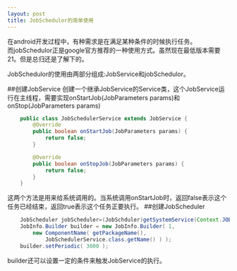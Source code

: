 ```yaml
---
layout: post
title: JobSchedulor的简单使用
---
```

在android开发过程中，有种需求是在满足某种条件的时候执行任务。  
而jobSchedulor正是google官方推荐的一种使用方式。虽然现在最低版本需要21。但是总归还是了解下的。  

JobSchedulor的使用由两部分组成:JobService和jobSchedulor。  

##创建JobService
创建一个继承JobService的Service类，这个JobService运行在主线程，需要实现onStartJob(JobParameters params)和onStop(JobParameters params)  
```java
    public class JobSchedulerService extends JobService {
    	@Override
    	public boolean onStartJob(JobParameters params) {
        	return false;
    	}

    	@Override
    	public boolean onStopJob(JobParameters params) {
        	return false;
    	}
	}
```  
这两个方法是用来给系统调用的。当系统调用onStartJob时，返回false表示这个任务已经结束，返回true表示这个任务正要执行。
##创建JobScheduler  
```java
    JobScheduler jobScheduler=(JobSchduler)getSystemService(Context.JOB_SCHEDULER_SERVICE);
    JobInfo.Builder builder = new JobInfo.Builder( 1,
        new ComponentName( getPackageName(), 
            JobSchedulerService.class.getName() ) );
    builder.setPeriodic( 3000 );
```
builder还可以设置一定的条件来触发JobService的执行。

